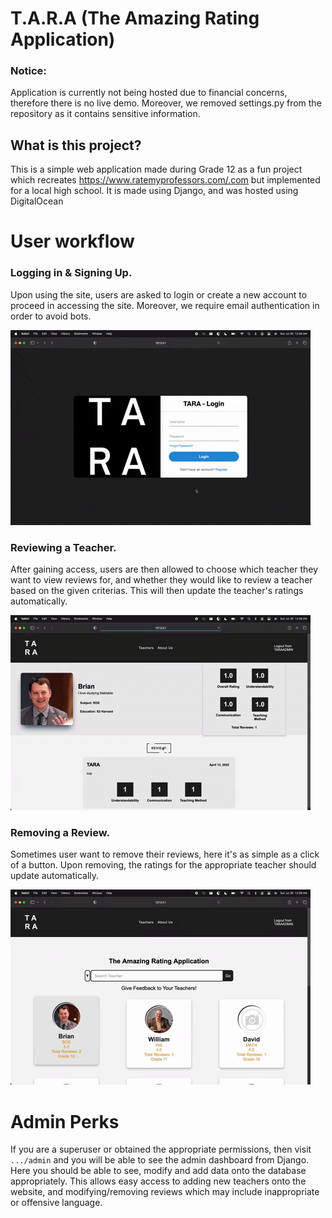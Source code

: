 # T.A.R.A (The Amazing Rating Application)
### Notice:
Application is currently not being hosted due to financial concerns, therefore there is no live demo. Moreover, we removed settings.py from the repository as it contains sensitive information.

## What is this project?
This is a simple web application made during Grade 12 as a fun project which recreates https://www.ratemyprofessors.com/.com but implemented for a local high school. It is made using Django, and was hosted using DigitalOcean

# User workflow
### Logging in & Signing Up.
Upon using the site, users are asked to login or create a new account to proceed in accessing the site. Moreover, we require email authentication in order to avoid bots.

![login](https://github.com/BrianAnakPintar/TARA/blob/main/login-gif.gif)

### Reviewing a Teacher.
After gaining access, users are then allowed to choose which teacher they want to view reviews for, and whether they would like to review a teacher based on the given criterias. This will then update the teacher's ratings automatically.

![review](https://github.com/BrianAnakPintar/TARA/blob/main/review.gif)

### Removing a Review.
Sometimes user want to remove their reviews, here it's as simple as a click of a button. Upon removing, the ratings for the appropriate teacher should update automatically.

![remove](https://github.com/BrianAnakPintar/TARA/blob/main/remove.gif)

# Admin Perks
If you are a superuser or obtained the appropriate permissions, then visit `.../admin` and you will be able to see the admin dashboard from Django. Here you should be able to see, modify and add data onto the database appropriately. This allows easy access to adding new teachers onto the website, and modifying/removing reviews which may include inappropriate or offensive language.
